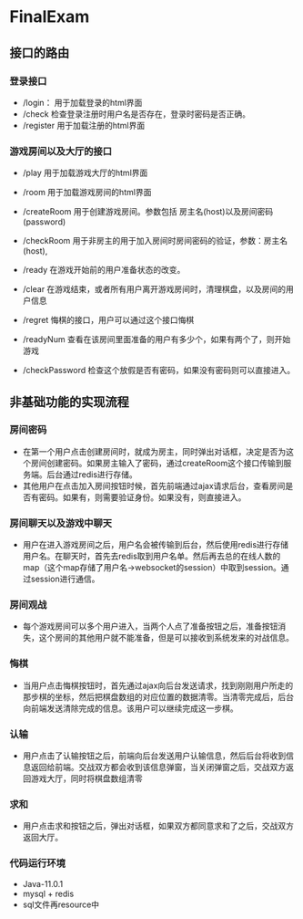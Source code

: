 # FinalExam
## 接口的路由

### 登录接口
- /login： 用于加载登录的html界面
- /check    检查登录注册时用户名是否存在，登录时密码是否正确。
- /register 用于加载注册的html界面

### 游戏房间以及大厅的接口

- /play 用于加载游戏大厅的html界面
- /room 用于加载游戏房间的html界面
- /createRoom 用于创建游戏房间。参数包括 房主名(host)以及房间密码(password)
- /checkRoom 用于非房主的用于加入房间时房间密码的验证，参数：房主名(host),
- /ready 在游戏开始前的用户准备状态的改变。
- /clear 在游戏结束，或者所有用户离开游戏房间时，清理棋盘，以及房间的用户信息
- /regret 悔棋的接口，用户可以通过这个接口悔棋

- /readyNum 查看在该房间里面准备的用户有多少个，如果有两个了，则开始游戏

- /checkPassword 检查这个放假是否有密码，如果没有密码则可以直接进入。

## 非基础功能的实现流程
### 房间密码
- 在第一个用户点击创建房间时，就成为房主，同时弹出对话框，决定是否为这个房间创建密码。如果房主输入了密码，通过createRoom这个接口传输到服务端。后台通过redis进行存储。
- 其他用户在点击加入房间按钮时候，首先前端通过ajax请求后台，查看房间是否有密码。如果有，则需要验证身份。如果没有，则直接进入。

### 房间聊天以及游戏中聊天
- 用户在进入游戏房间之后，用户名会被传输到后台，然后使用redis进行存储用户名。在聊天时，首先去redis取到用户名单。然后再去总的在线人数的map（这个map存储了用户名->websocket的session）中取到session。通过session进行通信。

### 房间观战
- 每个游戏房间可以多个用户进入，当两个人点了准备按钮之后，准备按钮消失，这个房间的其他用户就不能准备，但是可以接收到系统发来的对战信息。

### 悔棋
- 当用户点击悔棋按钮时，首先通过ajax向后台发送请求，找到刚刚用户所走的那步棋的坐标，然后把棋盘数组的对应位置的数据清零。当清零完成后，后台向前端发送清除完成的信息。该用户可以继续完成这一步棋。

### 认输
- 用户点击了认输按钮之后，前端向后台发送用户认输信息，然后后台将收到信息返回给前端。交战双方都会收到该信息弹窗，当关闭弹窗之后，交战双方返回游戏大厅，同时将棋盘数组清零

### 求和
- 用户点击求和按钮之后，弹出对话框，如果双方都同意求和了之后，交战双方返回大厅。

### 代码运行环境
- Java-11.0.1
- mysql + redis
- sql文件再resource中